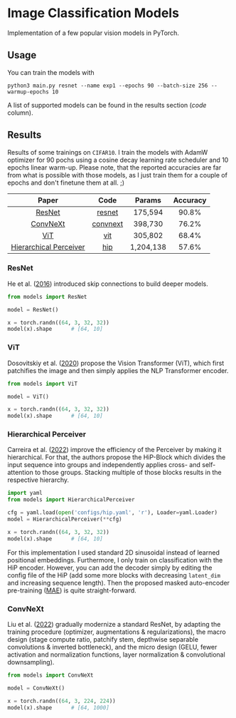 # Image Classification Models

Implementation of a few popular vision models in PyTorch. 

## Usage

You can train the models with

```
python3 main.py resnet --name exp1 --epochs 90 --batch-size 256 --warmup-epochs 10
```

A list of supported models can be found in the results section (*code* column).


## Results

Results of some trainings on `CIFAR10`. I train the models with AdamW optimizer for 90 pochs using
a cosine decay learning rate scheduler and 10 epochs linear warm-up. Please note, that the reported
accuracies are far from what is possible with those models, as I just train them for a couple of
epochs and don't finetune them at all. ;)


|                           Paper                            |            Code             |  Params   | Accuracy |
|:----------------------------------------------------------:|:---------------------------:|:---------:|:--------:|
|         [ResNet](https://arxiv.org/abs/1512.03385)         |   [resnet](models/resnet)   |  175,594  |  90.8%   |
|        [ConvNeXt](https://arxiv.org/abs/2201.03545)        | [convnext](models/convnext) |  398,730  |  76.2%   |
|          [ViT](https://arxiv.org/abs/2010.11929)           |      [vit](models/vit)      |  305,802  |  68.4%   |
| [Hierarchical Perceiver](https://arxiv.org/abs/2202.10890) |      [hip](models/hip)      | 1,204,138 |  57.6%   |


### ResNet

He et al. ([2016](https://arxiv.org/abs/1512.03385)) introduced skip connections
to build deeper models.

```python
from models import ResNet

model = ResNet()

x = torch.randn((64, 3, 32, 32))
model(x).shape      # [64, 10] 
```

### ViT

Dosovitskiy et al. ([2020](https://arxiv.org/abs/2010.11929)) propose the Vision Transformer (ViT), which
first patchifies the image and then simply applies the NLP Transformer encoder.

```python
from models import ViT

model = ViT()

x = torch.randn((64, 3, 32, 32))
model(x).shape      # [64, 10] 
```

### Hierarchical Perceiver

Carreira et al. ([2022](https://arxiv.org/abs/2202.10890)) improve the efficiency of the Perceiver
by making it hierarchical. For that, the authors propose the HiP-Block which divides the input
sequence into groups and independently applies cross- and self-attention to those groups. Stacking
multiple of those blocks results in the respective hierarchy.

```python
import yaml
from models import HierarchicalPerceiver

cfg = yaml.load(open('configs/hip.yaml', 'r'), Loader=yaml.Loader)
model = HierarchicalPerceiver(**cfg)

x = torch.randn((64, 3, 32, 32))
model(x).shape      # [64, 10] 
```

For this implementation I used standard 2D sinusoidal instead of learned positional embeddings. Furthermore, I only
train on classification with the HiP encoder. However, you can add the decoder simply by editing the
config file of the HiP (add some more blocks with decreasing `latent_dim` and increasing sequence length). Then
the proposed masked auto-encoder pre-training ([MAE](https://arxiv.org/abs/2111.06377)) is quite
straight-forward.


### ConvNeXt

Liu et al. ([2022](https://arxiv.org/abs/2201.03545)) gradually modernize a standard ResNet, by adapting the training
procedure (optimizer, augmentations & regularizations), the macro design (stage compute ratio, patchify stem, depthwise
separable convolutions & inverted bottleneck), and the micro design (GELU, fewer activation and normalization functions,
layer normalization & convolutional downsampling).

```python
from models import ConvNeXt

model = ConvNeXt()

x = torch.randn((64, 3, 224, 224))
model(x).shape      # [64, 1000] 
```


